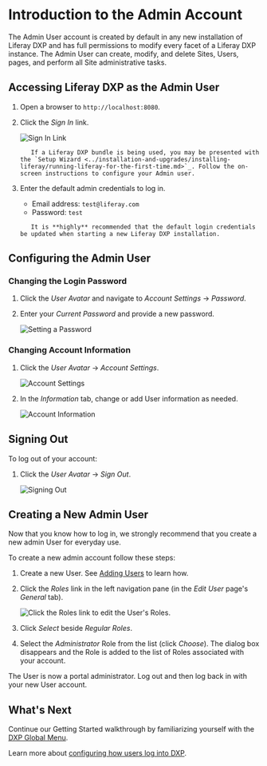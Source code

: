 # Introduction to the Admin Account

The Admin User account is created by default in any new installation of Liferay DXP and has full permissions to modify every facet of a Liferay DXP instance. The Admin User can create, modify, and delete Sites, Users, pages, and perform all Site administrative tasks.

## Accessing Liferay DXP as the Admin User

1. Open a browser to `http://localhost:8080`.

1. Click the _Sign In_ link.

    ![Sign In Link](./introduction-to-the-admin-account/images/01.png 'Sign In Link')

    ```note::
       If a Liferay DXP bundle is being used, you may be presented with the `Setup Wizard <../installation-and-upgrades/installing-liferay/running-liferay-for-the-first-time.md>`_. Follow the on-screen instructions to configure your Admin user.
    ```

1. Enter the default admin credentials to log in.

    - Email address: `test@liferay.com`
    - Password: `test`

    ```warning::
       It is **highly** recommended that the default login credentials be updated when starting a new Liferay DXP installation.
    ```

## Configuring the Admin User

### Changing the Login Password

1. Click the _User Avatar_ and navigate to _Account Settings_ &rarr; _Password_.

1. Enter your _Current Password_ and provide a new password.

    ![Setting a Password](./introduction-to-the-admin-account/images/02.png 'Setting a Password')

### Changing Account Information

1. Click the _User Avatar_ &rarr; _Account Settings_.

    ![Account Settings](./introduction-to-the-admin-account/images/03.png 'Account Settings')

1. In the _Information_ tab, change or add User information as needed.

    ![Account Information](./introduction-to-the-admin-account/images/04.png 'Account Information')

## Signing Out

To log out of your account:

1. Click the _User Avatar_ &rarr; _Sign Out_.

    ![Signing Out](./introduction-to-the-admin-account/images/05.png 'Signing Out')

## Creating a New Admin User

Now that you know how to log in, we strongly recommend that you create a new admin User for everyday use.

To create a new admin account follow these steps:

1. Create a new User. See [Adding Users](../users-and-permissions/users/adding-and-managing-users.md) to learn how.

1. Click the _Roles_ link in the left navigation pane (in the _Edit User_ page's _General_ tab).

    ![Click the Roles link to edit the User's Roles.](./introduction-to-the-admin-account/images/06.png)

1. Click _Select_ beside _Regular Roles_.

1. Select the _Administrator_ Role from the list (click _Choose_). The dialog box disappears and the Role is added to the list of Roles associated with your account.

The User is now a portal administrator. Log out and then log back in with your new User account.

## What's Next

Continue our Getting Started walkthrough by familiarizing yourself with the [DXP Global Menu](./navigating-dxp.md).

Learn more about [configuring how users log into DXP](../installation-and-upgrades/securing-liferay/authentication-basics.md).
